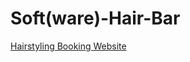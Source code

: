 # Soft(ware)-Hair-Bar

[Hairstyling Booking Website](https://tinatrinh8.github.io/Soft-Hair-Bar/Hairstyling-Website/)
